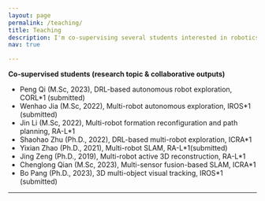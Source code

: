 ```yaml
---
layout: page
permalink: /teaching/
title: Teaching
description: I'm co-supervising several students interested in robotics with other PhD supervisors. Welcome new collaborators and students and please feel free to contact me via email. Experience, discussion, exploration, and growth. Funding, experimental site and equipment (e.g. Motion capture system, various ground/aerial robots, machining tools, computation platform) are available.
nav: true

---
```


**Co-supervised students (research topic & collaborative outputs)**

-	Peng Qi (M.Sc, 2023), DRL-based autonomous robot exploration, CORL*1 (submitted)
-	Wenhao Jia (M.Sc, 2022), Multi-robot autonomous exploration, IROS*1 (submitted)
-	Jin Li (M.Sc, 2022), Multi-robot formation reconfiguration and path planning, RA-L*1
-	Shaohao Zhu (Ph.D., 2022), DRL-based multi-robot exploration, ICRA*1
-	Yixian Zhao (Ph.D., 2021), Multi-robot SLAM, RA-L*1(submitted)
-	Jing Zeng (Ph.D., 2019), Multi-robot active 3D reconstruction, RA-L*1
-	Chenglong Qian (M.Sc, 2023), Multi-sensor fusion-based SLAM, ICRA*1
-	Bo Pang (Ph.D., 2023), 3D multi-object visual tracking, IROS*1 (submitted)

---

